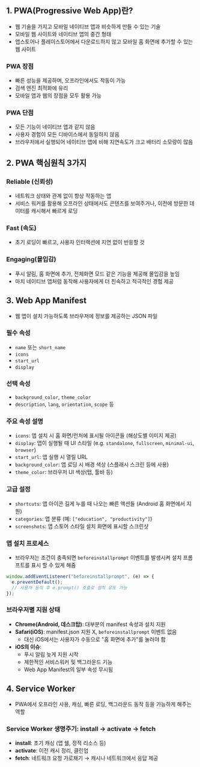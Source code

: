 ## 1. PWA(Progressive Web App)란?

- 웹 기술을 가지고 모바일 네이티브 앱과 비슷하게 만들 수 있는 기술
- 모바일 웹 사이트와 네이티브 앱의 중간 형태
- 앱스토어나 플레이스토어에서 다운로드하지 않고 모바일 홈 화면에 추가할 수 있는 웹 사이트

### PWA 장점

- 빠른 성능을 제공하며, 오프라인에서도 작동이 가능
- 검색 엔진 최적화에 유리
- 모바일 앱과 웹의 장점을 모두 활용 가능

### PWA 단점

- 모든 기능이 네이티브 앱과 같지 않음
- 사용자 경험이 모든 디바이스에서 동일하지 않음
- 브라우저에서 실행되어 네이티브 앱에 비해 지연속도가 크고 배터리 소모량이 많음

## 2. PWA 핵심원칙 3가지

### Reliable (신뢰성)

- 네트워크 상태와 관계 없이 항상 작동하는 앱
- 서비스 워커를 활용해 오프라인 상태에서도 콘텐츠를 보여주거나, 이전에 방문한 데이터를 캐시해서 빠르게 로딩

### Fast (속도)

- 초기 로딩이 빠르고, 사용자 인터랙션에 지연 없이 반응할 것

### Engaging(몰입감)

- 푸시 알림, 홈 화면에 추가, 전체화면 모드 같은 기능을 제공해 몰입감을 높임
- 마치 네이티브 앱처럼 동작해 사용자에게 더 친숙하고 적극적인 경험 제공

## 3. Web App Manifest

- 웹 앱이 설치 가능하도록 브라우저에 정보를 제공하는 JSON 파일

### 필수 속성

- `name` 또는 `short_name`
- `icons`
- `start_url`
- `display`

### 선택 속성

- `background_color`, `theme_color`
- `description`, `lang`, `orientation`, `scope` 등

### 주요 속성 설명

- `icons`: 앱 설치 시 홈 화면/런처에 표시될 아이콘들 (해상도별 이미지 제공)
- `display`: 앱이 실행될 때 UI 스타일 (e.g. `standalone`, `fullscreen`, `minimal-ui`, `browser`)
- `start_url`: 앱 실행 시 열릴 URL
- `background_color`: 앱 로딩 시 배경 색상 (스플래시 스크린 등에 사용)
- `theme_color`: 브라우저 UI 색상(탭, 툴바 등)

### 고급 설정

- `shortcuts`: 앱 아이콘 길게 누를 때 나오는 빠른 액션들 (Android 홈 화면에서 지원)
- `categories`: 앱 분류 (예: `["education", "productivity"]`)
- `screenshots`: 앱 스토어 스타일 설치 화면에 표시할 스크린샷

### 앱 설치 프로세스

- 브라우저는 조건이 충족되면 `beforeinstallprompt` 이벤트를 발생시켜 설치 프롬프트를 표시 할 수 있게 해줌

```jsx
window.addEventListener("beforeinstallprompt", (e) => {
  e.preventDefault();
  // 사용자 동작 후 e.prompt() 호출로 설치 유도 가능
});
```

### 브라우저별 지원 상태

- **Chrome(Android, 데스크탑)**: 대부분의 manifest 속성과 설치 지원
- **Safari(iOS)**: manifest.json 지원 X, `beforeinstallprompt` 이벤트 없음
    - 대신 iOS에서는 사용자가 수동으로 "홈 화면에 추가"를 눌러야 함
- **iOS의 이슈**:
    - 푸시 알림 늦게 지원 시작
    - 제한적인 서비스워커 및 백그라운드 기능
    - Web App Manifest의 일부 속성 무시됨

## **4. Service Worker**

- PWA에서 오프라인 사용, 캐싱, 빠른 로딩, 백그라운드 동작 등을 가능하게 해주는 역할

### **Service Worker 생명주기: install → activate → fetch**

- **install**: 초기 캐싱 (앱 쉘, 정적 리소스 등)
- **activate**: 이전 캐시 정리, 클린업
- **fetch**: 네트워크 요청 가로채기 → 캐시나 네트워크에서 응답 제공